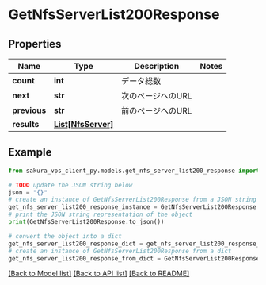 # GetNfsServerList200Response


## Properties

Name | Type | Description | Notes
------------ | ------------- | ------------- | -------------
**count** | **int** | データ総数 | 
**next** | **str** | 次のページへのURL | 
**previous** | **str** | 前のページへのURL | 
**results** | [**List[NfsServer]**](NfsServer.md) |  | 

## Example

```python
from sakura_vps_client_py.models.get_nfs_server_list200_response import GetNfsServerList200Response

# TODO update the JSON string below
json = "{}"
# create an instance of GetNfsServerList200Response from a JSON string
get_nfs_server_list200_response_instance = GetNfsServerList200Response.from_json(json)
# print the JSON string representation of the object
print(GetNfsServerList200Response.to_json())

# convert the object into a dict
get_nfs_server_list200_response_dict = get_nfs_server_list200_response_instance.to_dict()
# create an instance of GetNfsServerList200Response from a dict
get_nfs_server_list200_response_from_dict = GetNfsServerList200Response.from_dict(get_nfs_server_list200_response_dict)
```
[[Back to Model list]](../README.md#documentation-for-models) [[Back to API list]](../README.md#documentation-for-api-endpoints) [[Back to README]](../README.md)


